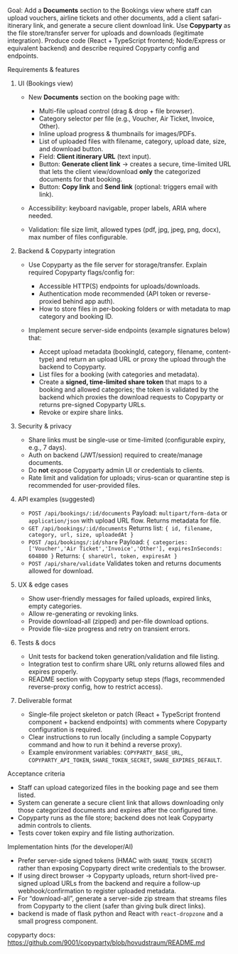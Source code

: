Goal: Add a **Documents** section to the Bookings view where staff can upload vouchers, airline tickets and other documents, add a client safari-itinerary link, and generate a secure client download link. Use **Copyparty** as the file store/transfer server for uploads and downloads (legitimate integration). Produce code (React + TypeScript frontend; Node/Express or equivalent backend) and describe required Copyparty config and endpoints.

Requirements & features

1. UI (Bookings view)

   - New **Documents** section on the booking page with:

     - Multi-file upload control (drag & drop + file browser).
     - Category selector per file (e.g., Voucher, Air Ticket, Invoice, Other).
     - Inline upload progress & thumbnails for images/PDFs.
     - List of uploaded files with filename, category, upload date, size, and download button.
     - Field: **Client itinerary URL** (text input).
     - Button: **Generate client link** → creates a secure, time-limited URL that lets the client view/download **only** the categorized documents for that booking.
     - Button: **Copy link** and **Send link** (optional: triggers email with link).

   - Accessibility: keyboard navigable, proper labels, ARIA where needed.
   - Validation: file size limit, allowed types (pdf, jpg, jpeg, png, docx), max number of files configurable.

2. Backend & Copyparty integration

   - Use Copyparty as the file server for storage/transfer. Explain required Copyparty flags/config for:

     - Accessible HTTP(S) endpoints for uploads/downloads.
     - Authentication mode recommended (API token or reverse-proxied behind app auth).
     - How to store files in per-booking folders or with metadata to map category and booking ID.

   - Implement secure server-side endpoints (example signatures below) that:

     - Accept upload metadata (bookingId, category, filename, content-type) and return an upload URL or proxy the upload through the backend to Copyparty.
     - List files for a booking (with categories and metadata).
     - Create a **signed, time-limited share token** that maps to a booking and allowed categories; the token is validated by the backend which proxies the download requests to Copyparty or returns pre-signed Copyparty URLs.
     - Revoke or expire share links.

3. Security & privacy

   - Share links must be single-use or time-limited (configurable expiry, e.g., 7 days).
   - Auth on backend (JWT/session) required to create/manage documents.
   - Do **not** expose Copyparty admin UI or credentials to clients.
   - Rate limit and validation for uploads; virus-scan or quarantine step is recommended for user-provided files.

4. API examples (suggested)

   - `POST /api/bookings/:id/documents`
     Payload: `multipart/form-data` or `application/json` with upload URL flow. Returns metadata for file.
   - `GET /api/bookings/:id/documents`
     Returns list: `{ id, filename, category, url, size, uploadedAt }`
   - `POST /api/bookings/:id/share`
     Payload: `{ categories: ['Voucher','Air Ticket','Invoice','Other'], expiresInSeconds: 604800 }`
     Returns: `{ shareUrl, token, expiresAt }`
   - `POST /api/share/validate`
     Validates token and returns documents allowed for download.

5. UX & edge cases

   - Show user-friendly messages for failed uploads, expired links, empty categories.
   - Allow re-generating or revoking links.
   - Provide download-all (zipped) and per-file download options.
   - Provide file-size progress and retry on transient errors.

6. Tests & docs

   - Unit tests for backend token generation/validation and file listing.
   - Integration test to confirm share URL only returns allowed files and expires properly.
   - README section with Copyparty setup steps (flags, recommended reverse-proxy config, how to restrict access).

7. Deliverable format

   - Single-file project skeleton or patch (React + TypeScript frontend component + backend endpoints) with comments where Copyparty configuration is required.
   - Clear instructions to run locally (including a sample Copyparty command and how to run it behind a reverse proxy).
   - Example environment variables: `COPYPARTY_BASE_URL`, `COPYPARTY_API_TOKEN`, `SHARE_TOKEN_SECRET`, `SHARE_EXPIRES_DEFAULT`.

Acceptance criteria

- Staff can upload categorized files in the booking page and see them listed.
- System can generate a secure client link that allows downloading only those categorized documents and expires after the configured time.
- Copyparty runs as the file store; backend does not leak Copyparty admin controls to clients.
- Tests cover token expiry and file listing authorization.

Implementation hints (for the developer/AI)

- Prefer server-side signed tokens (HMAC with `SHARE_TOKEN_SECRET`) rather than exposing Copyparty direct write credentials to the browser.
- If using direct browser → Copyparty uploads, return short-lived pre-signed upload URLs from the backend and require a follow-up webhook/confirmation to register uploaded metadata.
- For “download-all”, generate a server-side zip stream that streams files from Copyparty to the client (safer than giving bulk direct links).
- backend is made of flask python and React with `react-dropzone` and a small progress component.

copyparty docs: https://github.com/9001/copyparty/blob/hovudstraum/README.md
